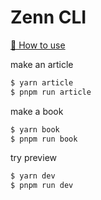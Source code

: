 # Zenn CLI

[📘 How to use](https://zenn.dev/zenn/articles/zenn-cli-guide)

make an article

```bash
$ yarn article
$ pnpm run article
```

make a book

```bash
$ yarn book
$ pnpm run book
```

try preview

```bash
$ yarn dev
$ pnpm run dev
```
